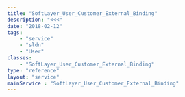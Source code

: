 ```yaml
---
title: "SoftLayer_User_Customer_External_Binding"
description: "<<<"
date: "2018-02-12"
tags:
    - "service"
    - "sldn"
    - "User"
classes:
    - "SoftLayer_User_Customer_External_Binding"
type: "reference"
layout: "service"
mainService : "SoftLayer_User_Customer_External_Binding"
---
```

